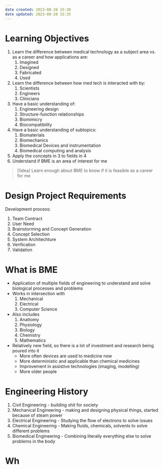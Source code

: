 ```yaml
---
date created: 2023-08-28 15:30
date updated: 2023-08-28 15:35
---
```


# Learning Objectives

1. Learn the difference between medical technology as a subject area vs. as a career and how applications are:
   1. Imagined
   2. Designed
   3. Fabricated
   4. Used
2. Learn the difference between how med tech is interacted with by:
   1. Scientists
   2. Engineers
   3. Clinicians
3. Have a basic understanding of:
   1. Engineering design
   2. Structure-function relationships
   3. Biomimicry
   4. Biocompatibility
4. Have a basic understanding of subtopics:
   1. Biomaterials
   2. Biomechanics
   3. Biomedical Devices and instrumentation
   4. Biomedical computing and analysis
5. Apply the concepts in 3 to fields in 4
6. Understand if BME is an area of interest for me

> [!idea]
> Learn enough about BME to know if it is feasible as a career for me

# Design Project Requirements
Development process:
1. Team Contract
2. User Need
3. Brainstorming and Concept Generation
4. Concept Selection
5. System Architechture
6. Verification
7. Validation

# What is BME
- Application of multiple fields of engineering to understand and solve biological processes and problems
- Works in intersection with
	1. Mechanical
	2. Electrical
	3. Computer Science
- Also includes
	1. Anattomy
	2. Physiology
	3. Biology
	4. Chemistry
	5. Mathematics
- Relatively new field, so there is a lot of investment and research being poured into it
	- More often devices are used to medicine now
	- More deterministic and applicable than chemical medicines
	- Improvement in assistive technologies (imaging, modelling)
	- More older people

# Engineering History
1. Civil Engineering - building shit for society
2. Mechanical Engineering - making and designing physical things, started because of steam power
3. Electrical Engineering - Studying the flow of electrons to solve issues
4. Chemical Engineering - Making fluids, chemicals, solvents to solve different problems
6. Biomedical Engineering - Combining literally everything else to solve problems in the body

# Wh